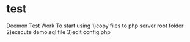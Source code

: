 test
====
Deemon Test Work
To start using
1)copy files to php server root folder
2)execute demo.sql file
3)edit config.php
